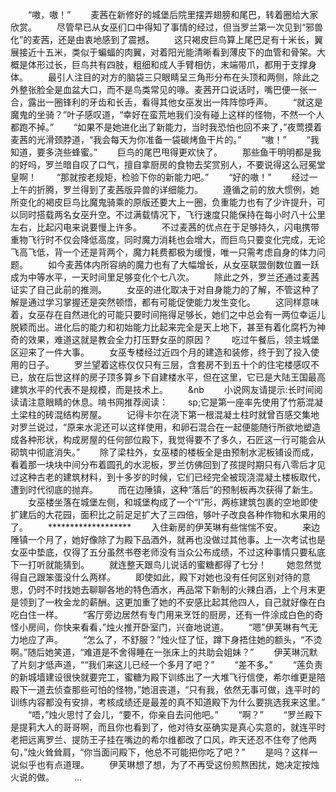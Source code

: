 　　“嗷，嗷！”
　　麦茜在新修好的城堡后院里摆弄翅膀和尾巴，转着圈给大家欣赏。
　　尽管早已从女巫们口中得知了事情的经过，但当罗兰第一次见到“邪兽化”的麦茜，还是由衷地感到了震撼。
　　这只褐皮巨鸟算上尾巴足有十米长，翼展接近十五米，类似于蝙蝠的肉翼，对着阳光能清晰看到薄皮下的血管和骨架。大概是体形过长，巨鸟共有四肢，粗细和成人手臂相仿，末端带爪，都用于支撑身体。
　　最引人注目的对方的脑袋三只眼睛呈三角形分布在头顶和两侧，除此之外整张脸全是血盆大口，而不是鸟类常见的喙。麦茜开口说话时，嘴巴便一张一合，露出一圈锋利的牙齿和长舌，看得其他女巫发出一阵阵惊呼声。
　　“就这是魔鬼的坐骑？”叶子感叹道，“幸好在蛮荒地我们没有碰上这样的怪物，不然一个人都跑不掉。”
　　“如果不是她进化出了新能力，当时我恐怕也回不来了，”夜莺摸着麦茜的光滑颈脖道，“我会每天为你准备一袋碳烤鱼干片的。”
　　“嗷！”
　　“我知道，要多浇些蜂蜜。”
　　巨鸟的尾巴甩得更欢快了。
　　那些鱼干明明都是我的好吗，罗兰暗自叹了口气，擅自拿厨房的食物去奖赏别人，不要说得这么冠冕堂皇啊！
　　“那就按老规矩，检验下你的新能力吧。”
　　“好的嗷！”
　　经过一上午的折腾，罗兰得到了麦茜版异兽的详细能力。
　　遵循之前的放大惯例，她所变化的褐皮巨鸟比魔鬼骑乘的原版还要大上一圈，负重能力也有了少许提升，可以同时搭载两名女巫升空。不过满载情况下，飞行速度只能保持在每小时八十公里左右，比起闪电来说要慢上许多。
　　不过麦茜的优点在于足够持久，闪电携带重物飞行时不仅会降低高度，同时魔力消耗也会增大，而巨鸟只要变化完成，无论飞高飞低，背一个还是背两个，魔力耗费都极为缓慢，唯一只需考虑自身的体力问题。
　　如今麦茜体内所容纳的魔力也有了大幅增长，从女巫联盟倒数位置一跃成为中等水平，一天时间里足够变化个七八次。
　　除此之外，罗兰还通过麦茜证实了自己此前的推测。
　　女巫的进化取决于对自身能力的了解，不管这种了解是通过学习掌握还是突然顿悟，都有可能促使能力发生变化。
　　这同样意味着，女巫存在自然进化的可能只要时间拖得足够长，她们之中总会有一两位幸运儿脱颖而出。进化后的能力和初始能力比起来完全是天上地下，甚至有着化腐朽为神奇的效果，难道这就是教会全力打压野女巫的原因？
　　吃过午餐后，领主城堡区迎来了一件大事。
　　女巫专楼经过近四个月的建造和装修，终于到了投入使用的日子。
　　罗兰望着这栋仅仅只有三层，含套房不到五十个的住宅楼感叹不已，放在后世这样的房子顶多算乡下自建楼水平，但在这里，它已是大陆王国最高建筑水平的代表不是规模，而是技术上。
　　&nb
　　小说网友请提示:长时间阅读请注意眼睛的休息。啃书网推荐阅读：
　　sp;它是第一座率先使用了竹筋混凝土梁柱的砖混结构房屋。
　　记得卡尔在浇下第一根混凝土柱时就曾百感交集地对罗兰说过，“原来水泥还可以这样使用，和卵石混合在一起便能随行所欲地塑造成各种形状，构成房屋的任何部位殿下，我觉得要不了多久，石匠这一行可能会从砌筑中彻底消失。”
　　除了梁柱外，女巫楼的楼板全是由预制水泥板铺设而成，看着那一块块中间分布着圆孔的水泥板，罗兰仿佛回到了孩提时期只有八零后才见过这种古老的建筑材料，到十多岁的时候，它们已经完全被现浇混凝土楼板取代，遭到时代彻底的抛弃。
　　而在边陲镇，这种“落后”的预制板再次获得了新生。
　　女巫楼坐落在城堡左侧，和城堡构成了一个“l”形，两栋建筑包裹的空地即使扩建后的大花园，面积比之前足足扩大了三四倍，够叶子改良各种作物和水果用的了。
　　*******************
　　入住新房的伊芙琳有些惴惴不安。
　　来边陲镇一个月了，她好像除了为殿下品酒外，就再也没做过其他事。上一次考试也是女巫中垫底，仅得了五分虽然书卷老师没有当众公布成绩，不过这种事情只要私底下一打听就能猜到。
　　就连整天跟鸟儿说话的蜜糖都得了七分！
　　她忽然觉得自己跟笨蛋没什么两样。
　　即使如此，殿下对她也没有任何区别对待的意思，仍时不时找她去聊聊各地的特色酒水，再品常下新制的火辣白酒，上个月末更是领到了一枚金龙的薪酬。这更加重了她的不安感比起其他四人，自己就好像在白吃白住一样。
　　“客厅旁边居然有专门用来烹饪的厨房，还有一件涂成白色的奇怪小房间，你快来看看，”烛火推开卧室门，兴奋地说道。
　　“嗯”伊芙琳有气无力地应了声。
　　“怎么了，不舒服？”烛火怔了怔，蹲下身捂住她的额头，“不烫啊。”随后她笑道，“难道是不舍得睡在一张床上的共助会姐妹？”
　　伊芙琳沉默了片刻才低声道，““我们来这儿已经一个多月了吧？”
　　“差不多。”
　　“莲负责的新城墙建设很快就要完工，蜜糖为殿下训练出了一大堆飞行信使，希尔维更是陪殿下一道去侦查那些可怕的怪物，”她沮丧道，“只有我，依然无事可做，连平时的训练内容都没有安排，考核成绩还是最差的真不知道殿下为什么要挑选我来这里。”
　　“唔，”烛火思忖了会儿，“要不，你亲自去问他吧。”
　　“啊？”
　　“罗兰殿下是提莉大人的哥哥啊，而且你也看到了，他对待女巫确实是真心实意的，就连平时老把远离罗兰、提防王子挂在嘴边的希尔维都改了口风，昨天还忍不住夸了他两句，”烛火耸耸肩，“你当面问殿下，他总不可能把你吃了吧？”
　　是吗？这样一说似乎也有点道理。
　　伊芙琳想了想，为了不再受这份煎熬困扰，她决定按烛火说的做。
　　...